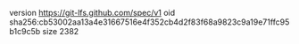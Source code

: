 version https://git-lfs.github.com/spec/v1
oid sha256:cb53002aa13a4e31667516e4f352cb4d2f83f68a9823c9a19e71ffc95b1c9c5b
size 2382

